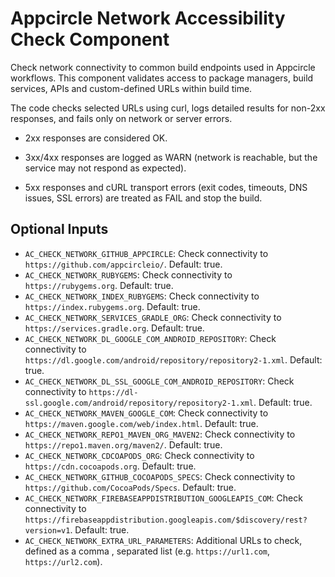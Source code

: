 # Appcircle Network Accessibility Check Component

Check network connectivity to common build endpoints used in Appcircle workflows. This component validates access to package managers, build services, APIs and custom-defined URLs within build time.

The code checks selected URLs using curl, logs detailed results for non-2xx responses, and fails only on network or server errors.

- 2xx responses are considered OK.

- 3xx/4xx responses are logged as WARN (network is reachable, but the service may not respond as expected).

- 5xx responses and cURL transport errors (exit codes, timeouts, DNS issues, SSL errors) are treated as FAIL and stop the build.

## Optional Inputs

- `AC_CHECK_NETWORK_GITHUB_APPCIRCLE`: Check connectivity to `https://github.com/appcircleio/`. Default: true.
- `AC_CHECK_NETWORK_RUBYGEMS`: Check connectivity to `https://rubygems.org`. Default: true.
- `AC_CHECK_NETWORK_INDEX_RUBYGEMS`: Check connectivity to `https://index.rubygems.org`. Default: true.
- `AC_CHECK_NETWORK_SERVICES_GRADLE_ORG`: Check connectivity to `https://services.gradle.org`. Default: true.
- `AC_CHECK_NETWORK_DL_GOOGLE_COM_ANDROID_REPOSITORY`: Check connectivity to `https://dl.google.com/android/repository/repository2-1.xml`. Default: true.
- `AC_CHECK_NETWORK_DL_SSL_GOOGLE_COM_ANDROID_REPOSITORY`: Check connectivity to `https://dl-ssl.google.com/android/repository/repository2-1.xml`. Default: true.
- `AC_CHECK_NETWORK_MAVEN_GOOGLE_COM`: Check connectivity to `https://maven.google.com/web/index.html`. Default: true.
- `AC_CHECK_NETWORK_REPO1_MAVEN_ORG_MAVEN2`: Check connectivity to `https://repo1.maven.org/maven2/`. Default: true.
- `AC_CHECK_NETWORK_CDCOAPODS_ORG`: Check connectivity to `https://cdn.cocoapods.org`. Default: true.
- `AC_CHECK_NETWORK_GITHUB_COCOAPODS_SPECS`: Check connectivity to `https://github.com/CocoaPods/Specs`. Default: true.
- `AC_CHECK_NETWORK_FIREBASEAPPDISTRIBUTION_GOOGLEAPIS_COM`: Check connectivity to `https://firebaseappdistribution.googleapis.com/$discovery/rest?version=v1`. Default: true.
- `AC_CHECK_NETWORK_EXTRA_URL_PARAMETERS`: Additional URLs to check, defined as a comma , separated list (e.g. `https://url1.com`, `https://url2.com`).
